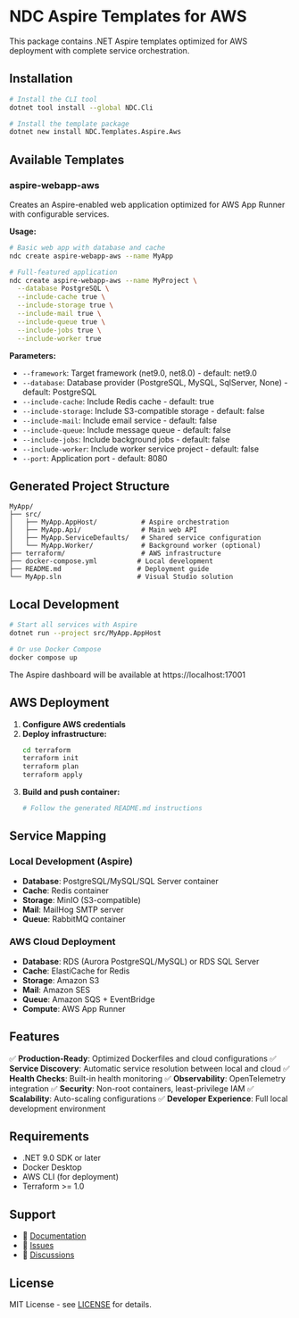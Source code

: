 # NDC Aspire Templates for AWS

This package contains .NET Aspire templates optimized for AWS deployment with complete service orchestration.

## Installation

```bash
# Install the CLI tool
dotnet tool install --global NDC.Cli

# Install the template package
dotnet new install NDC.Templates.Aspire.Aws
```

## Available Templates

### aspire-webapp-aws
Creates an Aspire-enabled web application optimized for AWS App Runner with configurable services.

**Usage:**
```bash
# Basic web app with database and cache
ndc create aspire-webapp-aws --name MyApp

# Full-featured application
ndc create aspire-webapp-aws --name MyProject \
  --database PostgreSQL \
  --include-cache true \
  --include-storage true \
  --include-mail true \
  --include-queue true \
  --include-jobs true \
  --include-worker true
```

**Parameters:**
- `--framework`: Target framework (net9.0, net8.0) - default: net9.0
- `--database`: Database provider (PostgreSQL, MySQL, SqlServer, None) - default: PostgreSQL
- `--include-cache`: Include Redis cache - default: true
- `--include-storage`: Include S3-compatible storage - default: false
- `--include-mail`: Include email service - default: false
- `--include-queue`: Include message queue - default: false
- `--include-jobs`: Include background jobs - default: false
- `--include-worker`: Include worker service project - default: false
- `--port`: Application port - default: 8080

## Generated Project Structure

```
MyApp/
├── src/
│   ├── MyApp.AppHost/           # Aspire orchestration
│   ├── MyApp.Api/               # Main web API
│   ├── MyApp.ServiceDefaults/   # Shared service configuration
│   └── MyApp.Worker/            # Background worker (optional)
├── terraform/                   # AWS infrastructure
├── docker-compose.yml          # Local development
├── README.md                   # Deployment guide
└── MyApp.sln                   # Visual Studio solution
```

## Local Development

```bash
# Start all services with Aspire
dotnet run --project src/MyApp.AppHost

# Or use Docker Compose
docker compose up
```

The Aspire dashboard will be available at https://localhost:17001

## AWS Deployment

1. **Configure AWS credentials**
2. **Deploy infrastructure:**
   ```bash
   cd terraform
   terraform init
   terraform plan
   terraform apply
   ```
3. **Build and push container:**
   ```bash
   # Follow the generated README.md instructions
   ```

## Service Mapping

### Local Development (Aspire)
- **Database**: PostgreSQL/MySQL/SQL Server container
- **Cache**: Redis container
- **Storage**: MinIO (S3-compatible)
- **Mail**: MailHog SMTP server
- **Queue**: RabbitMQ container

### AWS Cloud Deployment
- **Database**: RDS (Aurora PostgreSQL/MySQL) or RDS SQL Server
- **Cache**: ElastiCache for Redis
- **Storage**: Amazon S3
- **Mail**: Amazon SES
- **Queue**: Amazon SQS + EventBridge
- **Compute**: AWS App Runner

## Features

✅ **Production-Ready**: Optimized Dockerfiles and cloud configurations
✅ **Service Discovery**: Automatic service resolution between local and cloud
✅ **Health Checks**: Built-in health monitoring
✅ **Observability**: OpenTelemetry integration
✅ **Security**: Non-root containers, least-privilege IAM
✅ **Scalability**: Auto-scaling configurations
✅ **Developer Experience**: Full local development environment

## Requirements

- .NET 9.0 SDK or later
- Docker Desktop
- AWS CLI (for deployment)
- Terraform >= 1.0

## Support

- 📖 [Documentation](https://github.com/plsft/noundry-cloud-cli/tree/main/docs)
- 🐛 [Issues](https://github.com/plsft/noundry-cloud-cli/issues)
- 💬 [Discussions](https://github.com/plsft/noundry-cloud-cli/discussions)

## License

MIT License - see [LICENSE](https://github.com/plsft/noundry-cloud-cli/blob/main/LICENSE) for details.